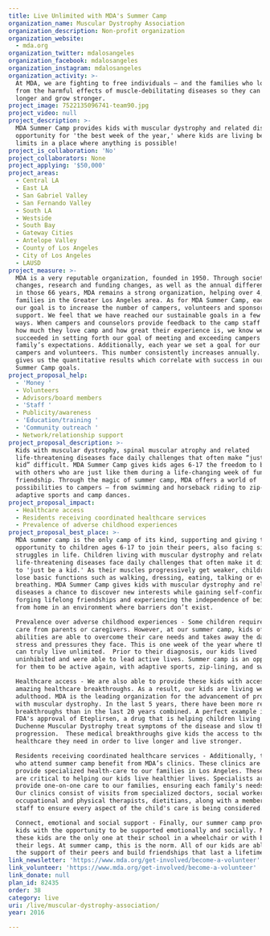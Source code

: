 ```yaml
---
title: Live Unlimited with MDA's Summer Camp
organization_name: Muscular Dystrophy Association
organization_description: Non-profit organization
organization_website:
  - mda.org
organization_twitter: mdalosangeles
organization_facebook: mdalosangeles
organization_instagram: mdalosangeles
organization_activity: >-
  At MDA, we are fighting to free individuals — and the families who love them —
  from the harmful effects of muscle-debilitating diseases so they can live
  longer and grow stronger.
project_image: 7522135096741-team90.jpg
project_video: null
project_description: >-
  MDA Summer Camp provides kids with muscular dystrophy and related diseases an
  opportunity for 'the best week of the year,' where kids are living beyond
  limits in a place where anything is possible!
project_is_collaboration: 'No'
project_collaborators: None
project_applying: '$50,000'
project_areas:
  - Central LA
  - East LA
  - San Gabriel Valley
  - San Fernando Valley
  - South LA
  - Westside
  - South Bay
  - Gateway Cities
  - Antelope Valley
  - County of Los Angeles
  - City of Los Angeles
  - LAUSD
project_measure: >-
  MDA is a very reputable organization, founded in 1950. Through societal
  changes, research and funding changes, as well as the annual differences made
  in those 66 years, MDA remains a strong organization, helping over 4,000
  families in the Greater Los Angeles area. As for MDA Summer Camp, each year,
  our goal is to increase the number of campers, volunteers and sponsorship
  support. We feel that we have reached our sustainable goals in a few different
  ways. When campers and counselors provide feedback to the camp staff stating
  how much they love camp and how great their experience is, we know we have
  succeeded in setting forth our goal of meeting and exceeding campers and their
  family’s expectations. Additionally, each year we set a goal for our number of
  campers and volunteers. This number consistently increases annually. This
  gives us the quantitative results which correlate with success in our MDA
  Summer Camp goals.
project_proposal_help:
  - 'Money '
  - Volunteers
  - Advisors/board members
  - 'Staff '
  - Publicity/awareness
  - 'Education/training '
  - 'Community outreach '
  - Network/relationship support
project_proposal_description: >-
  Kids with muscular dystrophy, spinal muscular atrophy and related
  life-threatening diseases face daily challenges that often make “just being a
  kid” difficult. MDA Summer Camp gives kids ages 6-17 the freedom to be kids
  with others who are just like them during a life-changing week of fun and
  friendship. Through the magic of summer camp, MDA offers a world of
  possibilities to campers — from swimming and horseback riding to zip-lining,
  adaptive sports and camp dances.
project_proposal_impact:
  - Healthcare access
  - Residents receiving coordinated healthcare services
  - Prevalence of adverse childhood experiences
project_proposal_best_place: >-
  MDA summer camp is the only camp of its kind, supporting and giving the
  opportunity to children ages 6-17 to join their peers, also facing similar
  struggles in life. Children living with muscular dystrophy and related
  life-threatening diseases face daily challenges that often make it difficult
  to 'just be a kid.' As their muscles progressively get weaker, children may
  lose basic functions such as walking, dressing, eating, talking or even
  breathing. MDA Summer Camp gives kids with muscular dystrophy and related
  diseases a chance to discover new interests while gaining self-confidence,
  forging lifelong friendships and experiencing the independence of being away
  from home in an environment where barriers don’t exist. 

  Prevalence over adverse childhood experiences - Some children require 24-hour
  care from parents or caregivers. However, at our summer camp, kids of all
  abilities are able to overcome their care needs and takes away the daily
  stress and pressures they face. This is one week of the year where these kids
  can truly live unlimited.  Prior to their diagnosis, our kids lived
  uninhibited and were able to lead active lives. Summer camp is an opportunity
  for them to be active again, with adaptive sports, zip-lining, and swimming. 

  Healthcare access - We are also able to provide these kids with access to
  amazing healthcare breakthroughs. As a result, our kids are living well into
  adulthood. MDA is the leading organization for the advancement of progress
  with muscular dystrophy. In the last 5 years, there have been more research
  breakthroughs than in the last 20 years combined. A perfect example is the
  FDA's approval of Eteplirsen, a drug that is helping children living with
  Duchenne Muscular Dystrophy treat symptoms of the disease and slow the
  progression.  These medical breakthroughs give kids the access to the
  healthcare they need in order to live longer and live stronger. 

  Residents receiving coordinated healthcare services - Additionally, the kids
  who attend summer camp benefit from MDA’s clinics. These clinics are able to
  provide specialized health-care to our families in Los Angeles. These clinics
  are critical to helping our kids live healthier lives. Specialists are able to
  provide one-on-one care to our families, ensuring each family's needs are met.
  Our clinics consist of visits from specialized doctors, social workers,
  occupational and physical therapists, dietitians, along with a member of our
  staff to ensure every aspect of the child's care is being considered. 

  Connect, emotional and social support - Finally, our summer camp provides our
  kids with the opportunity to be supported emotionally and socially. Many of
  these kids are the only one at their school in a wheelchair or with braces for
  their legs. At summer camp, this is the norm. All of our kids are able to feel
  the support of their peers and build friendships that last a lifetime.
link_newsletter: 'https://www.mda.org/get-involved/become-a-volunteer'
link_volunteer: 'https://www.mda.org/get-involved/become-a-volunteer'
link_donate: null
plan_id: 82435
order: 38
category: live
uri: /live/muscular-dystrophy-association/
year: 2016

---
```

